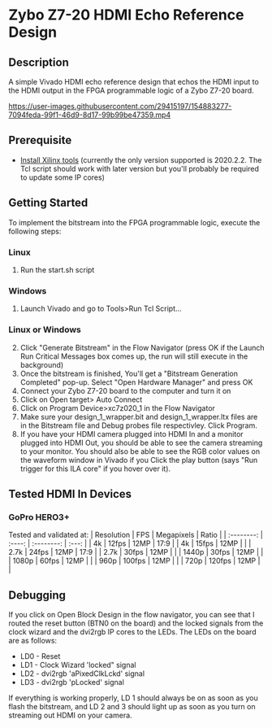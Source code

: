 # Zybo Z7-20 HDMI Echo Reference Design

## Description
A simple Vivado HDMI echo reference design that echos the HDMI input to the HDMI output in the FPGA programmable logic of a Zybo Z7-20 board.

https://user-images.githubusercontent.com/29415197/154883277-7094feda-99f1-46d9-8d17-99b99be47359.mp4

## Prerequisite
* [Install Xilinx tools](https://youtu.be/LaXdJpswYt0?t=987) (currently the only version supported is 2020.2.2. The Tcl script should work with later version but you'll probably be required to update some IP cores)

## Getting Started
To implement the bitstream into the FPGA programmable logic, execute the following steps:

### Linux
1. Run the start.sh script

### Windows
1. Launch Vivado and go to Tools>Run Tcl Script...

### Linux or Windows
2. Click "Generate Bitstream" in the Flow Navigator (press OK if the Launch Run Critical Messages box comes up, the run will still execute in the background)
3. Once the bitstream is finished, You'll get a "Bitstream Generation Completed" pop-up. Select "Open Hardware Manager" and press OK
4. Connect your Zybo Z7-20 board to the computer and turn it on
5. Click on Open target> Auto Connect
6. Click on Program Device>xc7z020_1 in the Flow Navigator
7. Make sure your design_1_wrapper.bit and design_1_wrapper.ltx files are in the Bitstream file and Debug probes file respectivley. Click Program.
8. If you have your HDMI camera plugged into HDMI In and a monitor plugged into HDMI Out, you should be able to see the camera streaming to your monitor. You should also be able to see the RGB color values on the waveform window in Vivado if you Click the play button (says "Run trigger for this ILA core" if you hover over it).

## Tested HDMI In Devices
### GoPro HERO3+
Tested and validated at:
| Resolution | FPS    | Megapixels | Ratio |
| :--------: | :----: | :--------: | :---: |
| 4k         | 12fps  | 12MP       | 17:9  |
| 4k         | 15fps  | 12MP       |       |
| 2.7k       | 24fps  | 12MP       | 17:9  |
| 2.7k       | 30fps  | 12MP       |       |
| 1440p      | 30fps  | 12MP       |       |
| 1080p      | 60fps  | 12MP       |       |
| 960p       | 100fps | 12MP       |       |
| 720p       | 120fps | 12MP       |       |

## Debugging
If you click on Open Block Design in the flow navigator, you can see that I routed the reset button (BTN0 on the board) and the locked signals from the clock wizard and the dvi2rgb IP cores to the LEDs. The LEDs on the board are as follows:
* LD0 - Reset
* LD1 - Clock Wizard 'locked" signal
* LD2 - dvi2rgb 'aPixedClkLckd' signal
* LD3 - dvi2rgb 'pLocked' signal

If everything is working properly, LD 1 should always be on as soon as you flash the bitstream, and LD 2 and 3 should light up as soon as you turn on streaming out HDMI on your camera.
